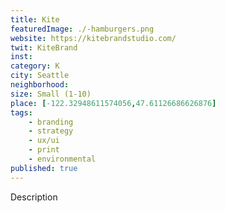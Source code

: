 ```yaml
---
title: Kite
featuredImage: ./-hamburgers.png
website: https://kitebrandstudio.com/
twit: KiteBrand
inst: 
category: K
city: Seattle
neighborhood:
size: Small (1-10)
place: [-122.32948611574056,47.61126686626876]
tags:
    - branding
    - strategy
    - ux/ui
    - print
    - environmental
published: true
---
```


Description
